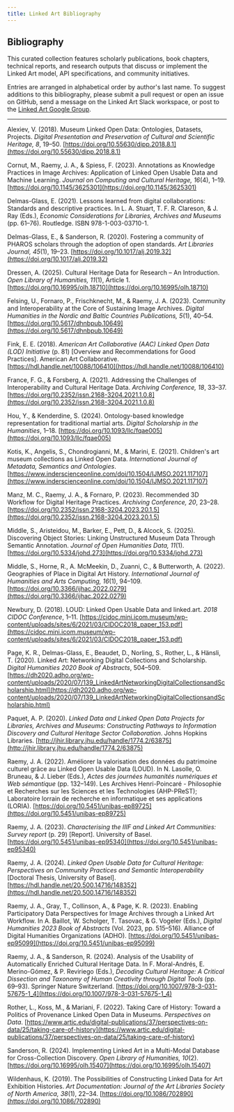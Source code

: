 ```yaml
---
title: Linked Art Bibliography
---
```


## Bibliography

This curated collection features scholarly publications, book chapters, technical reports, and research outputs that discuss or implement the Linked Art model, API specifications, and community initiatives.

Entries are arranged in alphabetical order by author's last name. To suggest additions to this bibliography, please submit a pull request or open an issue on GitHub, send a message on the Linked Art Slack workspace, or post to the [Linked Art Google Group](https://groups.google.com/g/linked-art).

---

Alexiev, V. (2018). Museum Linked Open Data: Ontologies, Datasets, Projects. *Digital Presentation and Preservation of Cultural and Scientific Heritage, 8*, 19–50. [https://doi.org/10.55630/dipp.2018.8.1](https://doi.org/10.55630/dipp.2018.8.1)

Cornut, M., Raemy, J. A., & Spiess, F. (2023). Annotations as Knowledge Practices in Image Archives: Application of Linked Open Usable Data and Machine Learning. *Journal on Computing and Cultural Heritage, 16*(4), 1–19. [https://doi.org/10.1145/3625301](https://doi.org/10.1145/3625301)

Delmas-Glass, E. (2021). Lessons learned from digital collaborations: Standards and descriptive practices. In L. A. Stuart, T. F. R. Clareson, & J. Ray (Eds.), *Economic Considerations for Libraries, Archives and Museums* (pp. 61–76). Routledge. ISBN 978-1-003-03710-1.

Delmas-Glass, E., & Sanderson, R. (2020). Fostering a community of PHAROS scholars through the adoption of open standards. *Art Libraries Journal, 45*(1), 19–23. [https://doi.org/10.1017/alj.2019.32](https://doi.org/10.1017/alj.2019.32)

Dressen, A. (2025). Cultural Heritage Data for Research – An Introduction. *Open Library of Humanities, 11*(1), Article 1. [https://doi.org/10.16995/olh.18710](https://doi.org/10.16995/olh.18710)

Felsing, U., Fornaro, P., Frischknecht, M., & Raemy, J. A. (2023). Community and Interoperability at the Core of Sustaining Image Archives. *Digital Humanities in the Nordic and Baltic Countries Publications, 5*(1), 40–54. [https://doi.org/10.5617/dhnbpub.10649](https://doi.org/10.5617/dhnbpub.10649)

Fink, E. E. (2018). *American Art Collaborative (AAC) Linked Open Data (LOD) Initiative* (p. 81) [Overview and Recommendations for Good Practices]. American Art Collaborative. [https://hdl.handle.net/10088/106410](https://hdl.handle.net/10088/106410)

France, F. G., & Forsberg, A. (2021). Addressing the Challenges of Interoperability and Cultural Heritage Data. *Archiving Conference, 18*, 33–37. [https://doi.org/10.2352/issn.2168-3204.2021.1.0.8](https://doi.org/10.2352/issn.2168-3204.2021.1.0.8)

Hou, Y., & Kenderdine, S. (2024). Ontology-based knowledge representation for traditional martial arts. *Digital Scholarship in the Humanities*, 1–18. [https://doi.org/10.1093/llc/fqae005](https://doi.org/10.1093/llc/fqae005)

Kotis, K., Angelis, S., Chondrogianni, M., & Marini, E. (2021). Children's art museum collections as Linked Open Data. *International Journal of Metadata, Semantics and Ontologies*. [https://www.inderscienceonline.com/doi/10.1504/IJMSO.2021.117107](https://www.inderscienceonline.com/doi/10.1504/IJMSO.2021.117107)

Manz, M. C., Raemy, J. A., & Fornaro, P. (2023). Recommended 3D Workflow for Digital Heritage Practices. *Archiving Conference, 20*, 23–28. [https://doi.org/10.2352/issn.2168-3204.2023.20.1.5](https://doi.org/10.2352/issn.2168-3204.2023.20.1.5)

Middle, S., Aristeidou, M., Barker, E., Pett, D., & Alcock, S. (2025). Discovering Object Stories: Linking Unstructured Museum Data Through Semantic Annotation. *Journal of Open Humanities Data, 11*(1). [https://doi.org/10.5334/johd.273](https://doi.org/10.5334/johd.273)

Middle, S., Horne, R., A. McMeekin, D., Zuanni, C., & Butterworth, A. (2022). Geographies of Place in Digital Art History. *International Journal of Humanities and Arts Computing, 16*(1), 94–109. [https://doi.org/10.3366/ijhac.2022.0279](https://doi.org/10.3366/ijhac.2022.0279)

Newbury, D. (2018). LOUD: Linked Open Usable Data and linked.art. *2018 CIDOC Conference*, 1–11. [https://cidoc.mini.icom.museum/wp-content/uploads/sites/6/2021/03/CIDOC2018_paper_153.pdf](https://cidoc.mini.icom.museum/wp-content/uploads/sites/6/2021/03/CIDOC2018_paper_153.pdf)

Page, K. R., Delmas-Glass, E., Beaudet, D., Norling, S., Rother, L., & Hänsli, T. (2020). Linked Art: Networking Digital Collections and Scholarship. *Digital Humanities 2020 Book of Abstracts*, 504–509. [https://dh2020.adho.org/wp-content/uploads/2020/07/139_LinkedArtNetworkingDigitalCollectionsandScholarship.html](https://dh2020.adho.org/wp-content/uploads/2020/07/139_LinkedArtNetworkingDigitalCollectionsandScholarship.html)

Paquet, A. P. (2020). *Linked Data and Linked Open Data Projects for Libraries, Archives and Museums: Constructing Pathways to Information Discovery and Cultural Heritage Sector Collaboration*. Johns Hopkins Libraries. [http://jhir.library.jhu.edu/handle/1774.2/63875](http://jhir.library.jhu.edu/handle/1774.2/63875)

Raemy, J. A. (2022). Améliorer la valorisation des données du patrimoine culturel grâce au Linked Open Usable Data (LOUD). In N. Lasolle, O. Bruneau, & J. Lieber (Eds.), *Actes des journées humanités numériques et Web sémantique* (pp. 132–149). Les Archives Henri-Poincaré - Philosophie et Recherches sur les Sciences et les Technologies (AHP-PReST); Laboratoire lorrain de recherche en informatique et ses applications (LORIA). [https://doi.org/10.5451/unibas-ep89725](https://doi.org/10.5451/unibas-ep89725)

Raemy, J. A. (2023). *Characterising the IIIF and Linked Art Communities: Survey report* (p. 29) [Report]. University of Basel. [https://doi.org/10.5451/unibas-ep95340](https://doi.org/10.5451/unibas-ep95340)

Raemy, J. A. (2024). *Linked Open Usable Data for Cultural Heritage: Perspectives on Community Practices and Semantic Interoperability* [Doctoral Thesis, University of Basel]. [https://hdl.handle.net/20.500.14716/148352](https://hdl.handle.net/20.500.14716/148352)

Raemy, J. A., Gray, T., Collinson, A., & Page, K. R. (2023). Enabling Participatory Data Perspectives for Image Archives through a Linked Art Workflow. In A. Baillot, W. Scholger, T. Tasovac, & G. Vogeler (Eds.), *Digital Humanities 2023 Book of Abstracts* (Vol. 2023, pp. 515–516). Alliance of Digital Humanities Organizations (ADHO). [https://doi.org/10.5451/unibas-ep95099](https://doi.org/10.5451/unibas-ep95099)

Raemy, J. A., & Sanderson, R. (2024). Analysis of the Usability of Automatically Enriched Cultural Heritage Data. In F. Moral-Andrés, E. Merino-Gómez, & P. Reviriego (Eds.), *Decoding Cultural Heritage: A Critical Dissection and Taxonomy of Human Creativity through Digital Tools* (pp. 69–93). Springer Nature Switzerland. [https://doi.org/10.1007/978-3-031-57675-1_4](https://doi.org/10.1007/978-3-031-57675-1_4)

Rother, L., Koss, M., & Mariani, F. (2022). Taking Care of History: Toward a Politics of Provenance Linked Open Data in Museums. *Perspectives on Data*. [https://www.artic.edu/digital-publications/37/perspectives-on-data/25/taking-care-of-history](https://www.artic.edu/digital-publications/37/perspectives-on-data/25/taking-care-of-history)

Sanderson, R. (2024). Implementing Linked Art in a Multi-Modal Database for Cross-Collection Discovery. *Open Library of Humanities, 10*(2). [https://doi.org/10.16995/olh.15407](https://doi.org/10.16995/olh.15407)

Wildenhaus, K. (2019). The Possibilities of Constructing Linked Data for Art Exhibition Histories. *Art Documentation: Journal of the Art Libraries Society of North America, 38*(1), 22–34. [https://doi.org/10.1086/702890](https://doi.org/10.1086/702890)
